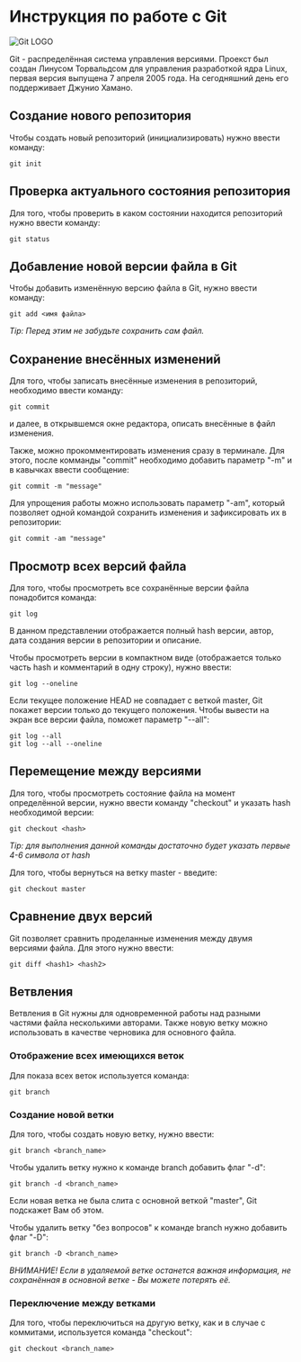 # Инструкция по работе с Git

![Git LOGO](Git-logo.png)

Git - распределённая система управления версиями. Проекст был создан Линусом Торвальдсом для управления разработкой ядра Linux, первая версия выпущена 7 апреля 2005 года. На сегодняшний день его поддерживает Джунио Хамано.

## Создание нового репозитория

Чтобы создать новый репозиторий (инициализировать) нужно ввести команду:

    git init
    
## Проверка актуального состояния репозитория

Для того, чтобы проверить в каком состоянии находится репозиторий нужно ввести команду:

    git status

## Добавление новой версии файла в Git

Чтобы добавить изменённую версию файла в Git, нужно ввести команду:

    git add <имя файла>

*Tip: Перед этим не забудьте сохранить сам файл.*

## Сохранение внесённых изменений

Для того, чтобы записать внесённые изменения в репозиторий, необходимо ввести команду:

    git commit

и далее, в открывшемся окне редактора, описать внесённые в файл изменения.

Также, можно прокомментировать изменения сразу в терминале. Для этого, после комманды "commit" необходимо добавить параметр "-m" и в кавычках ввести сообщение:

    git commit -m "message"

Для упрощения работы можно использовать параметр "-am", который позволяет одной командой сохранить изменения и зафиксировать их в репозитории:

    git commit -am "message"

## Просмотр всех версий файла

Для того, чтобы просмотреть все сохранённые версии файла понадобится команда:

    git log

В данном представлении отображается полный hash версии, автор, дата создания версии в репозитории и описание.

Чтобы просмотреть версии в компактном виде (отображается только часть hash и комментарий в одну строку), нужно ввести:

    git log --oneline

Если текущее положение HEAD не совпадает с веткой master, Git покажет версии только до текущего положения. Чтобы вывести на экран все версии файла, поможет параметр "--all":

    git log --all
    git log --all --oneline

## Перемещение между версиями

Для того, чтобы просмотреть состояние файла на момент определённой версии, нужно ввести команду "checkout" и указать hash необходимой версии:

    git checkout <hash>

*Tip: для выполнения данной команды достаточно будет указать первые 4-6 символа от hash*

Для того, чтобы вернуться на ветку master - введите:

    git checkout master

## Сравнение двух версий

Git  позволяет сравнить проделанные изменения между двумя версиями файла. Для этого нужно ввести:

    git diff <hash1> <hash2>

## Ветвления

Ветвления в Git нужны для одновременной работы над разными частями файла несколькими авторами. Также новую ветку можно использовать в качестве черновика для основного файла.

### Отображение всех имеющихся веток

Для показа всех веток используется команда:

    git branch

### Создание новой ветки

Для того, чтобы создать новую ветку, нужно ввести:

    git branch <branch_name>

Чтобы удалить ветку нужно к команде branch добавить флаг "-d":

    git branch -d <branch_name>

Если новая ветка не была слита с основной веткой "master", Git подскажет Вам об этом.

Чтобы удалить ветку "без вопросов" к команде branch нужно добавить флаг "-D":

    git branch -D <branch_name>

*ВНИМАНИЕ! Если в удаляемой ветке останется важная информация, не сохранённая в основной ветке - Вы можете потерять её.*

### Переключение между ветками

Для того, чтобы переключиться на другую ветку, как и в случае с коммитами, используется команда "checkout":

    git checkout <branch_name>
